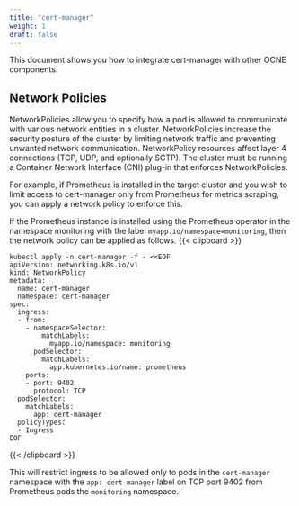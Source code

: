 ```yaml
---
title: "cert-manager"
weight: 1
draft: false
---
```

This document shows you how to integrate cert-manager with other OCNE components.
## Network Policies
NetworkPolicies allow you to specify how a pod is allowed to communicate with various network entities in a cluster. NetworkPolicies increase the security posture of the cluster by limiting network traffic and preventing unwanted network communication. NetworkPolicy resources affect layer 4 connections (TCP, UDP, and optionally SCTP). The cluster must be running a Container Network Interface (CNI) plug-in that enforces NetworkPolicies.

For example, if Prometheus is installed in the target cluster and you wish to limit access to cert-manager only from Prometheus for metrics scraping, you can apply a network policy to enforce this.

If the Prometheus instance is installed using the Prometheus operator in the namespace monitoring with the label `myapp.io/namespace=monitoring`, then the network policy can be applied as follows.
{{< clipboard >}}
<div class="highlight">

```
kubectl apply -n cert-manager -f - <<EOF
apiVersion: networking.k8s.io/v1
kind: NetworkPolicy
metadata:
  name: cert-manager
  namespace: cert-manager
spec:
  ingress:
  - from:
    - namespaceSelector:
        matchLabels:
          myapp.io/namespace: monitoring
      podSelector:
        matchLabels:
          app.kubernetes.io/name: prometheus
    ports:
    - port: 9402
      protocol: TCP
  podSelector:
    matchLabels:
      app: cert-manager
  policyTypes:
  - Ingress
EOF
```
</div>
{{< /clipboard >}}

This will restrict ingress to be allowed only to pods in the `cert-manager` namespace with the `app: cert-manager` label on TCP port 9402 from Prometheus pods the `monitoring`  namespace.
